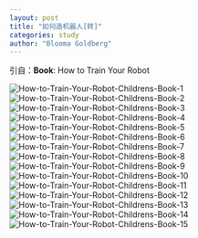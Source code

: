```yaml
---
layout: post
title: "如何造机器人[转]"
categories: study
author: "Blooma Goldberg"
---
```


引自：**Book**: How to Train Your Robot

<!-- ![How-to-Train-Your-Robot-Childrens-Book-1.jpg](/images/How-to-Train-Your-Robot-Childrens-Book-1.jpg)
![How-to-Train-Your-Robot-Childrens-Book-2.jpg](/images/How-to-Train-Your-Robot-Childrens-Book-2.jpg)
![How-to-Train-Your-Robot-Childrens-Book-3.jpg](/images/How-to-Train-Your-Robot-Childrens-Book-3.jpg)
![How-to-Train-Your-Robot-Childrens-Book-4.jpg](/images/How-to-Train-Your-Robot-Childrens-Book-4.jpg)
![How-to-Train-Your-Robot-Childrens-Book-5.jpg](/images/How-to-Train-Your-Robot-Childrens-Book-5.jpg)
![How-to-Train-Your-Robot-Childrens-Book-6.jpg](/images/How-to-Train-Your-Robot-Childrens-Book-6.jpg)
![How-to-Train-Your-Robot-Childrens-Book-7.jpg](/images/How-to-Train-Your-Robot-Childrens-Book-7.jpg)
![How-to-Train-Your-Robot-Childrens-Book-8.jpg](/images/How-to-Train-Your-Robot-Childrens-Book-8.jpg)
![How-to-Train-Your-Robot-Childrens-Book-9.jpg](/images/How-to-Train-Your-Robot-Childrens-Book-9.jpg)
![How-to-Train-Your-Robot-Childrens-Book-10.jpg](/images/How-to-Train-Your-Robot-Childrens-Book-10.jpg)
![How-to-Train-Your-Robot-Childrens-Book-11.jpg](/images/How-to-Train-Your-Robot-Childrens-Book-11.jpg)
![How-to-Train-Your-Robot-Childrens-Book-12.jpg](/images/How-to-Train-Your-Robot-Childrens-Book-12.jpg)
![How-to-Train-Your-Robot-Childrens-Book-13.jpg](/images/How-to-Train-Your-Robot-Childrens-Book-13.jpg)
![How-to-Train-Your-Robot-Childrens-Book-14.jpg](/images/How-to-Train-Your-Robot-Childrens-Book-14.jpg)
![How-to-Train-Your-Robot-Childrens-Book-15.jpg](/images/How-to-Train-Your-Robot-Childrens-Book-15.jpg) -->

![How-to-Train-Your-Robot-Childrens-Book-1](https://tva4.sinaimg.cn/large/d494c514ly1gabkjagqpvj20t60zfai5.jpg)
![How-to-Train-Your-Robot-Childrens-Book-2](https://tva2.sinaimg.cn/large/d494c514ly1gabkjbn9sij21mc0zfn3b.jpg)
![How-to-Train-Your-Robot-Childrens-Book-3](https://tvax3.sinaimg.cn/large/d494c514ly1gabkjbzefxj21mc0zfgqh.jpg)
![How-to-Train-Your-Robot-Childrens-Book-4](https://tva4.sinaimg.cn/large/d494c514ly1gabkjcoo8pj21mc0zftgr.jpg)
![How-to-Train-Your-Robot-Childrens-Book-5](https://tvax1.sinaimg.cn/large/d494c514ly1gabkjd9t0zj21mc0zfaj0.jpg)
![How-to-Train-Your-Robot-Childrens-Book-6](https://tva1.sinaimg.cn/large/d494c514ly1gabkjdojm3j21mc0zfdmn.jpg)
![How-to-Train-Your-Robot-Childrens-Book-7](https://tva1.sinaimg.cn/large/d494c514ly1gabkjevhzmj21mc0zf45n.jpg)
![How-to-Train-Your-Robot-Childrens-Book-8](https://tva2.sinaimg.cn/large/d494c514ly1gabkjgkkdoj21mc0zfjyu.jpg)
![How-to-Train-Your-Robot-Childrens-Book-9](https://tva4.sinaimg.cn/large/d494c514ly1gabkjhn1auj21mc0zfwkh.jpg)
![How-to-Train-Your-Robot-Childrens-Book-10](https://tvax2.sinaimg.cn/large/d494c514ly1gabkvacv91j21mc0zftga.jpg)
![How-to-Train-Your-Robot-Childrens-Book-11](https://tva2.sinaimg.cn/large/d494c514ly1gabkjil68zj21mc0zfjy6.jpg)
![How-to-Train-Your-Robot-Childrens-Book-12](https://tvax4.sinaimg.cn/large/d494c514ly1gabkjjj7yzj21mc0zf0z5.jpg)
![How-to-Train-Your-Robot-Childrens-Book-13](https://tvax3.sinaimg.cn/large/d494c514ly1gabkjk69rpj21mc0zfn4v.jpg)
![How-to-Train-Your-Robot-Childrens-Book-14](https://tva3.sinaimg.cn/large/d494c514ly1gabkjli3c5j21mc0zfn1x.jpg)
![How-to-Train-Your-Robot-Childrens-Book-15](https://tva4.sinaimg.cn/large/d494c514ly1gabkjmb8bgj20t60zfn05.jpg)
